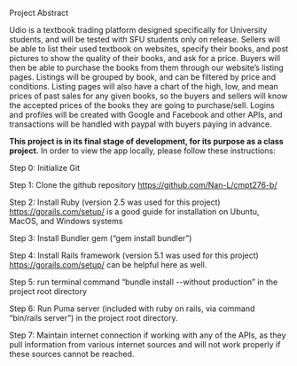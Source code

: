 Project Abstract

Udio is a textbook trading platform designed specifically for University students, and will be tested with SFU students only on release. 
Sellers will be able to list their used textbook on websites, specify their books,  and post pictures to show the quality of their books, 
and ask for a price. Buyers will then be able to purchase the books from them through our website’s listing pages. Listings will be grouped 
by book, and can be filtered by price and conditions. Listing pages will also have a chart of the high, low, and mean prices of past sales 
for any given books, so the buyers and sellers will know the accepted prices of the books they are going to purchase/sell. Logins and profiles 
will be created with Google and Facebook and other APIs, and transactions will be handled with paypal with buyers paying in advance.

<strong> This project is in its final stage of development, for its purpose as a class project.</strong> In order to view the app locally, please follow these instructions:
  
Step 0: Initialize Git

Step 1: Clone the github repository https://github.com/Nan-L/cmpt276-b/ 

Step 2: Install Ruby (version 2.5 was used for this project)
https://gorails.com/setup/ is a good guide for installation on Ubuntu, MacOS, and Windows systems

Step 3: Install Bundler gem (“gem install bundler”)

Step 4: Install Rails framework (version 5.1 was used for this project)
https://gorails.com/setup/ can be helpful here as well.

Step 5: run terminal command “bundle install --without production” in the project root directory

Step 6: Run Puma server (included with ruby on rails, via command “bin/rails server”) in the project root directory.

Step 7: Maintain internet connection if working with any of the APIs, as they pull information from various internet sources and will not work properly if these sources cannot be reached.

